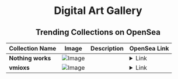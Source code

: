 <div align="center">

# Digital Art Gallery

## Trending Collections on OpenSea

| Collection Name                       | Image                                                                                     | Description                       | OpenSea Link                                                                                          |
|---------------------------------------|-------------------------------------------------------------------------------------------|-----------------------------------|--------------------------------------------------------------------------------------------------------|
| **Nothing works** | ![Image](https://i.seadn.io/s/raw/files/7b94af4cc50dc9b201b49695fad451a5.jpg?w=500&auto=format?w=200&auto=format) |  | <details><summary>Link</summary>[Nothing works](https://opensea.io/collection/nothing-works)</details> |
| **vmioxs** | ![Image](https://i.seadn.io/s/raw/files/c9859c8cb35b59b1d8e7fde4d1903707.jpg?w=500&auto=format?w=200&auto=format) |  | <details><summary>Link</summary>[vmioxs](https://opensea.io/collection/vmioxs)</details> |

</div>